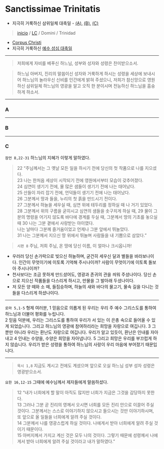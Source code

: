 # Sanctissimae Trinitatis
- 지극히 거룩하신 삼위일체 대축일 - [(A)](#a), [(B)](#b), [(C)](#c)

> [inicio](../README.md) / [LC](../LC.md) / Domini / Trinidad

- [Corpus Christi](./corpus-christi.md)  
- 지극히 거룩하신 [예수 성심 대축일](./coeur.md)  

----

> 저희에게 자비를 베푸신 하느님, 성부와 성자와 성령은 찬미받으소서.

> 하느님 아버지, 진리의 말씀이신 성자와 거룩하게 하시는 성령을 세상에 보내시어 하느님의 놀라우신 신비를 인간에게 밝혀 주셨으니, 저희가 참신앙으로 영원하신 삼위일체 하느님의 영광을 알고 오직 한 분이시며 전능하신 하느님을 흠숭하게 하소서.

----

### A


----

### B


----

### C

`잠언 8,22-31` 하느님의 지혜가 이렇게 말하였다.  
> 22 “주님께서는 그 옛날 모든 일을 하시기 전에 당신의 첫 작품으로 나를 지으셨다.  
23 나는 한처음 세상이 시작되기 전에 영원에서부터 모습이 갖추어졌다.  
24 심연이 생기기 전에, 물 많은 샘들이 생기기 전에 나는 태어났다.  
25 산들이 자리 잡기 전에, 언덕들이 생기기 전에 나는 태어났다.  
26 그분께서 땅과 들을, 누리의 첫 흙을 만드시기 전이다.  
27 그분께서 하늘을 세우실 때, 심연 위에 테두리를 정하실 때 나 거기 있었다.  
28 그분께서 위의 구름을 굳히시고 심연의 샘들을 솟구치게 하실 때, 29 물이 그분의 명령을 어기지 않도록 바다에 경계를 두실 때, 그분께서 땅의 기초를 놓으실 때 30 나는 그분 곁에서 사랑받는 아이였다.  
나는 날마다 그분께 즐거움이었고 언제나 그분 앞에서 뛰놀았다.  
31 나는 그분께서 지으신 땅 위에서 뛰놀며 사람들을 내 기쁨으로 삼았다.”

> `시편 8` 주님, 저희 주님, 온 땅에 당신 이름, 이 얼마나 크시옵니까!
- 우러러 당신 손가락으로 빚으신 하늘하며, 굳건히 세우신 달과 별들을 바라보나이다. 인간이 무엇이기에 이토록 기억해 주시나이까? 사람이 무엇이기에 이토록 돌보아 주시나이까?  
- 천사보다는 조금 못하게 만드셨어도, 영광과 존귀의 관을 씌워 주셨나이다. 당신 손으로 지으신 작품들을 다스리게 하시고, 만물을 그 발아래 두셨나이다.  
- 저 모든 양 떼와 소 떼, 들짐승하며, 하늘의 새와 바다의 물고기, 물속 길을 다니는 것들을 다스리게 하셨나이다.  

----

`로마 5,1-5` 형제 여러분, 1 믿음으로 의롭게 된 우리는 우리 주 예수 그리스도를 통하여 하느님과 더불어 평화를 누립니다.  
2 믿음 덕분에, 우리는 그리스도를 통하여 우리가 서 있는 이 은총 속으로 들어올 수 있게 되었습니다.
그리고 하느님의 영광에 참여하리라는 희망을 자랑으로 여깁니다.
3 그뿐만 아니라 우리는 환난도 자랑으로 여깁니다.
우리가 알고 있듯이, 환난은 인내를 자아내고
4 인내는 수양을, 수양은 희망을 자아냅니다.
5 그리고 희망은 우리를 부끄럽게 하지 않습니다.
우리가 받은 성령을 통하여
하느님의 사랑이 우리 마음에 부어졌기 때문입니다.

----

> `묵시 1,8` 지금도 계시고 전에도 계셨으며 앞으로 오실 하느님 성부 성자 성령은 영광받으소서.

`요한 16,12-15` 그때에 예수님께서 제자들에게 말씀하셨다.  
> 12 “내가 너희에게 할 말이 아직도 많지만 너희가 지금은 그것을 감당하지 못한다.  
13 그러나 그분 곧 진리의 영께서 오시면 너희를 모든 진리 안으로 이끌어 주실 것이다.
그분께서는 스스로 이야기하지 않으시고 들으시는 것만 이야기하시며, 또 앞으로 올 일들을 너희에게 알려 주실 것이다.  
14 그분께서 나를 영광스럽게 하실 것이다. 나에게서 받아 너희에게 알려 주실 것이기 때문이다.  
15 아버지께서 가지고 계신 것은 모두 나의 것이다. 그렇기 때문에 성령께서 나에게서 받아 너희에게 알려 주실 것이라고 내가 말하였다.”  
